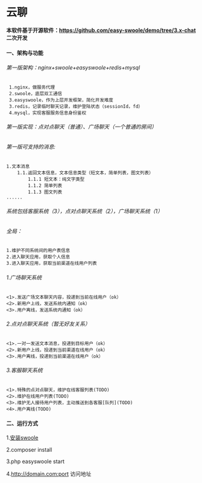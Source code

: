 # 云聊

**本软件基于开源软件：https://github.com/easy-swoole/demo/tree/3.x-chat 二次开发**

#### 一、架构与功能

###### 第一版架构：nginx+swoole+easyswoole+redis+mysql
     1.nginx，做服务代理
     2.swoole，底层双工通信
     3.easyswoole，作为上层开发框架，简化开发难度
     3.redis，记录临时聊天记录，维护登陆状态（sessionId，fd）
     4.mysql，实现客服服务信息身份鉴权
	 
###### 第一版实现：点对点聊天（普通）、广场聊天（一个普通的房间）
###### 第一版可支持的消息:
    1.文本消息
        1.1.返回文本信息，文本信息类型（短文本，简单列表，图文列表）
            1.1.1 短文本：纯文字类型
            1.1.2 简单列表
            1.1.3 图文列表
    ......
	

###### 系统包括客服系统（3），点对点聊天系统（2），广场聊天系统（1）


###### 全局：
    1.维护不同系统间的用户表信息
    2.进入聊天应用，获取个人信息
    3.进入聊天应用，获取当前渠道在线用户列表
    
###### 1.广场聊天系统
    <1>.发送广场文本聊天内容，投递到当前在线用户（ok）
    <2>.新用户上线，发送系统内通知（ok）
    <3>.用户离线，发送系统内通知（ok）
    
###### 2.点对点聊天系统（暂无好友关系）
    <1>.一对一发送文本消息，投递到目标用户（ok）
    <2>.新用户上线，投递到当前渠道在线用户（ok）
    <3>.用户离线，投递到当前渠道在线用户（ok）

###### 3.客服聊天系统
    <1>.特殊的点对点聊天，维护在线客服列表(TODO)
    <2>.维护在线用户列表(TODO)
    <3>.维护无人接待用户列表，主动推送到各客服[队列](TODO)
    <4>.用户离线(TODO)
    

#### 二、运行方式
   1.[安装swoole](https://www.easyswoole.com/Cn/QuickStart/installSwoole.html "链接")
   
   2.composer install
   
   3.php easyswoole start
   
   4.http://domain.com:port 访问地址